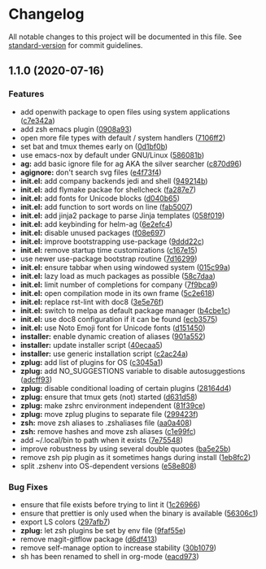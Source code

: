# Changelog

All notable changes to this project will be documented in this file. See [standard-version](https://github.com/conventional-changelog/standard-version) for commit guidelines.

## 1.1.0 (2020-07-16)


### Features

* add openwith package to open files using system applications ([c7e342a](https://github.com/PeterMosmans/dotfiles/commit/c7e342ac016622d4f1e0c9ebb08e83847692f61b))
* add zsh emacs plugin ([0908a93](https://github.com/PeterMosmans/dotfiles/commit/0908a93f3c331c348d2fb1db05021cdba5c5ef23))
* open more file types with default / system handlers ([7106ff2](https://github.com/PeterMosmans/dotfiles/commit/7106ff204b779396674d102ab254d987e515c7a4))
* set bat and tmux themes early on ([0d1bf0b](https://github.com/PeterMosmans/dotfiles/commit/0d1bf0b5fcf2424e87f1134704f7ad58a4bb0f52))
* use emacs-nox by default under GNU/Linux ([586081b](https://github.com/PeterMosmans/dotfiles/commit/586081b06ed06ccff0d06eb6ea5c5c472d80865a))
* **ag:** add basic ignore file for ag AKA the silver searcher ([c870d96](https://github.com/PeterMosmans/dotfiles/commit/c870d963c01cceee30d46c7958b255043e632bd3))
* **agignore:** don't search svg files ([e4f73f4](https://github.com/PeterMosmans/dotfiles/commit/e4f73f4a939bf7c81491f08bbddb6a3ce278e91f))
* **init.el:** add company backends jedi and shell ([949214b](https://github.com/PeterMosmans/dotfiles/commit/949214b59ebf0266e96e24ce73a2d3aabe245e4d))
* **init.el:** add flymake packae for shellcheck ([fa287e7](https://github.com/PeterMosmans/dotfiles/commit/fa287e77e9581cc5aaec41779d938902e6e89c55))
* **init.el:** add fonts for Unicode blocks ([d040b65](https://github.com/PeterMosmans/dotfiles/commit/d040b656853dddd988fb807821dd1a046f776dec))
* **init.el:** add function to sort words on line ([fab5007](https://github.com/PeterMosmans/dotfiles/commit/fab500753f63c06e0daea3552102ba094b5d9eef))
* **init.el:** add jinja2 package to parse Jinja templates ([058f019](https://github.com/PeterMosmans/dotfiles/commit/058f019ef0a5dfa4b63cc608aff65c6c123dcef7))
* **init.el:** add keybinding for helm-ag ([6e2efc4](https://github.com/PeterMosmans/dotfiles/commit/6e2efc423508e00438a9088d7720c22f51fe008f))
* **init.el:** disable unused packages ([f08e697](https://github.com/PeterMosmans/dotfiles/commit/f08e6970abfb605a39dde5df0d807589008cecbe))
* **init.el:** improve bootstrapping use-package ([9ddd22c](https://github.com/PeterMosmans/dotfiles/commit/9ddd22cec7ae7cf804f6d04efb3dc2d3108f5802))
* **init.el:** remove startup time customizations ([c167e15](https://github.com/PeterMosmans/dotfiles/commit/c167e155a2b953abdf2fc0d495beab17053b3710))
* use newer use-package bootstrap routine ([7d16299](https://github.com/PeterMosmans/dotfiles/commit/7d16299e0fabcfe59e1ac4a5f34bb9272216ae2b))
* **init.el:** ensure tabbar when using windowed system ([015c99a](https://github.com/PeterMosmans/dotfiles/commit/015c99a4ebda0347616cc3d244ee722802ca1010))
* **init.el:** lazy load as much packages as possible ([58c7daa](https://github.com/PeterMosmans/dotfiles/commit/58c7daa885938c9872887c73a3be13c8e023128a))
* **init.el:** limit number of completions for company ([7f9bca9](https://github.com/PeterMosmans/dotfiles/commit/7f9bca9c175ed9bb4c7f2de2d060a5ff8a37d9c5))
* **init.el:** open compilation mode in its own frame ([5c2e618](https://github.com/PeterMosmans/dotfiles/commit/5c2e618beb087a3ac97220867803d421b1802aec))
* **init.el:** replace rst-lint with doc8 ([3e5e76f](https://github.com/PeterMosmans/dotfiles/commit/3e5e76ff4137eb084637b5fcd564a11c93186490))
* **init.el:** switch to melpa as default package manager ([b4cbe1c](https://github.com/PeterMosmans/dotfiles/commit/b4cbe1c5aaf706d1cfdd01492b65ba0dd04969c1))
* **init.el:** use doc8 configuration if it can be found ([ecb3575](https://github.com/PeterMosmans/dotfiles/commit/ecb3575d19b1247d0eb445ef8a3d8c27d41df821))
* **init.el:** use Noto Emoji font for Unicode fonts ([d151450](https://github.com/PeterMosmans/dotfiles/commit/d151450d1a1d9daf30b15c1f3b03b67806bf252c))
* **installer:** enable dynamic creation of aliases ([901a552](https://github.com/PeterMosmans/dotfiles/commit/901a55249c3950b523073a3fb30c5d124b46e2f8))
* **installer:** update installer script ([40ecaa5](https://github.com/PeterMosmans/dotfiles/commit/40ecaa5be3c0652b997af45949726a597de57c03))
* **installer:** use generic installation script ([c2ac24a](https://github.com/PeterMosmans/dotfiles/commit/c2ac24a81013b3b2a9f77333a5b8362e8805e919))
* **zplug:** add list of plugins for OS ([c3045a1](https://github.com/PeterMosmans/dotfiles/commit/c3045a1fca595595aefb4f4b006eefb099d12940))
* **zplug:** add NO_SUGGESTIONS variable to disable autosuggestions ([adcff93](https://github.com/PeterMosmans/dotfiles/commit/adcff939c9205d800cef533033f8e69f4bf398b0))
* **zplug:** disable conditional loading of certain plugins ([28164d4](https://github.com/PeterMosmans/dotfiles/commit/28164d4896751a7541a2c877753bc12541051fca))
* **zplug:** ensure that tmux gets (not) started ([d631d58](https://github.com/PeterMosmans/dotfiles/commit/d631d5835e30204291c7ff2e51f91d1145d3c829))
* **zplug:** make zshrc environment independent ([81f39ce](https://github.com/PeterMosmans/dotfiles/commit/81f39ce8693bd32447d5f0e368d5962138b80afd))
* **zplug:** move zplug plugins to separate file ([299423f](https://github.com/PeterMosmans/dotfiles/commit/299423f900fad7fc480379d9936a26e8d08bedf3))
* **zsh:** move zsh aliases to .zshaliases file ([aa0a408](https://github.com/PeterMosmans/dotfiles/commit/aa0a408f224cab8e3ad31b4160097d9bf43e64ff))
* **zsh:** remove hashes and move zsh aliases ([c1e99fc](https://github.com/PeterMosmans/dotfiles/commit/c1e99fca8fd6bc55b10fa16d46ef8bd3f525cfbf))
* add ~/.local/bin to path when it exists ([7e75548](https://github.com/PeterMosmans/dotfiles/commit/7e75548c8ac997062f75996efd841dc458554707))
* improve robustness by using several double quotes ([ba5e25b](https://github.com/PeterMosmans/dotfiles/commit/ba5e25bdba26e1b7a4923e84579afec40f3d2607))
* remove zsh pip plugin as it sometimes hangs during install ([1eb8fc2](https://github.com/PeterMosmans/dotfiles/commit/1eb8fc263051a66f5eaf41b462dff9a5e734e288))
* split .zshenv into OS-dependent versions ([e58e808](https://github.com/PeterMosmans/dotfiles/commit/e58e80879b0138c934bbe670aa0e96a6bc466297))


### Bug Fixes

* ensure that file exists before trying to lint it ([1c26966](https://github.com/PeterMosmans/dotfiles/commit/1c26966f8f9a6c3ca132429c7be0a964deb3d380))
* ensure that prettier is only used when the binary is available ([56306c1](https://github.com/PeterMosmans/dotfiles/commit/56306c12ff4dfa49446ab7e94876f2a0cedd75d8))
* export LS colors ([297afb7](https://github.com/PeterMosmans/dotfiles/commit/297afb74ff3e49c143eb05bc54297da3b3cd75d4))
* **zplug:** let zsh plugins be set by env file ([9faf55e](https://github.com/PeterMosmans/dotfiles/commit/9faf55e7cdda134eac2a6cae5ccfbf41c6edd6ba))
* remove magit-gitflow package ([d6df413](https://github.com/PeterMosmans/dotfiles/commit/d6df41325e918af4ec599199ed05166bddd57d5e))
* remove self-manage option to increase stability ([30b1079](https://github.com/PeterMosmans/dotfiles/commit/30b10792c428349e0170af2e6d4ee036be6cc15e))
* sh has been renamed to shell in org-mode ([eacd973](https://github.com/PeterMosmans/dotfiles/commit/eacd97372ec3c896ad990d7d3c40590246ce0804))
